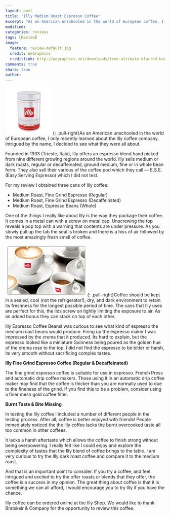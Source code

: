 ```yaml
---
layout: post
title: "Illy Medium Roast Espresso Coffee"
excerpt: "As an American unschooled in the world of European coffee, I only recently learned about the Illy coffee company. Intrigued by the name, I decided to see what they were all about."
modified: 
categories: reviews
tags: [Review]
image:
  feature: review-default.jpg
  credit: WeGraphics
  creditlink: http://wegraphics.net/downloads/free-ultimate-blurred-background-pack/
comments: true
share: true
author: 
---
```

![Illy Can](/images/illy_can.gif){: .pull-right}As an American unschooled in the world of European coffee, I only recently learned about the Illy coffee company. Intrigued by the name, I decided to see what they were all about.

Founded in 1933 (Trieste, Italy), Illy offers an espresso blend hand picked from nine different growing regions around the world. Illy sells medium or dark roasts, regular or decaffeinated, ground medium, fine or in whole bean form. They also sell their various of the coffee pod which they call — E.S.E. (Easy Serving Espresso) which I did not test.

For my review I obtained three cans of Illy coffee:

* Medium Roast, Fine Grind Espresso (Regular)
* Medium Roast, Fine Grind Espresso (Decaffeinated)
* Medium Roast, Espresso Beans (Whole)

One of the things I really like about Illy is the way they package their coffee. It comes in a metal can with a screw on metal cap. Unscrewing the top reveals a pop top with a warning that contents are under pressure. As you slowly pull up the tab the seal is broken and there is a hiss of air followed by the most amazingly fresh smell of coffee.

![Illy Cup](/images/illy_cup.jpg){: .pull-right}Coffee should be kept in a sealed, cool (not the refrigerator!), dry, and dark environment to retain its freshness for the longest possible period of time. The cans that Illy uses are perfect for this, the lids screw on tightly limiting the exposure to air. As an added bonus they can stack on top of each other.

Illy Espresso Coffee BeansI was curious to see what kind of espresso the medium roast beans would produce. Firing up the espresso maker I was impressed by the crema that it produced. Its hard to explain, but the espresso looked like a miniature Guinness being poured as the golden hue of the crema rose to the top. I did not find the espresso to be bitter or harsh, its very smooth without sacrificing complex tastes.

**Illy Fine Grind Espresso Coffee (Regular & Decaffeinated)**

The fine grind espresso coffee is suitable for use in espresso. French Press and automatic drip coffee makers. Those using it in an automatic drip coffee maker may find that the coffee is thicker than you are normally used to due to the fineness of the grind. If you find this to be a problem, consider using a finer mesh gold coffee filter.

**Burnt Taste & Bite Missing**

In testing the Illy coffee I included a number of different people in the testing process. After all, coffee is better enjoyed with friends! People immediately noticed the the Illy coffee lacks the burnt overcooked taste all too common in other coffees.

It lacks a harsh aftertaste which allows the coffee to finish strong without being overpowering. I really felt like I could enjoy and explore the complexity of tastes that the Illy blend of coffee brings to the table. I am very curious to try the Illy dark roast coffee and compare it to the medium roast.

And that is an important point to consider. If you try a coffee, and feel intrigued and excited to try the offer roasts or blends that they offer, the coffee is a success in my opinion. The great thing about coffee is that it is something we can all afford, I would encourage you to try Illy if you have the chance.

Illy coffee can be ordered online at the Illy Shop. We would like to thank Bratskeir & Company for the opportunity to review this coffee. 

